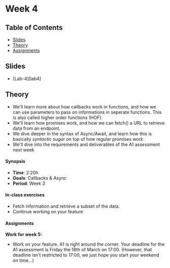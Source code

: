 # Week 4

## Table of Contents

* [Slides](#slides)
* [Theory](#theory)
* [Assignments](#assignments)

## Slides
* [Lab-4][lab4]

## Theory

* We'll learn more about how callbacks work in functions, and how we can use parameters to pass on informations in seperate functions. This is also called higher order functions (HOF).
* We'll learn how promises work, and how we can fetch() a URL to retrieve data from an endpoint.
* We dive deeper in the syntax of Async/Await, and learn how this is basically _syntactic sugar_ on top of how regular promises work
* We'll dive into the requirements and deliverables of the A1 assessment next week

#### Synopsis

*  **Time**: 2:20h
*  **Goals**: Callbacks & Async
*  **Period**: Week 3

#### In-class exercises

* Fetch information and retrieve a subset of the data.
* Continue working on your feature

#### Assignments

**Work for week 5:**

* Work on your feature. A1 is right around the corner. Your deadline for the A1 assessment is Friday the 18th of March on 17:00. (However, that deadline isn't restricted to 17:00, we just hope you start your weekend on time...)


[lab3]: /slides/fe_lab-4-21-22.pdf
